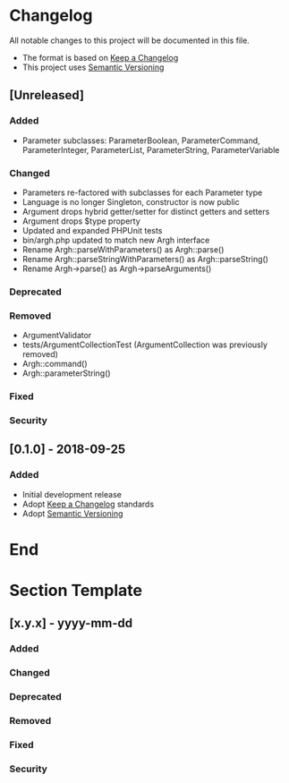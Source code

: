 # Changelog
All notable changes to this project will be documented in this file.

- The format is based on [Keep a Changelog](https://keepachangelog.com/en/1.0.0/)
- This project uses [Semantic Versioning](https://semver.org/spec/v2.0.0.html)

## [Unreleased]

### Added
- Parameter subclasses: ParameterBoolean, ParameterCommand, ParameterInteger, ParameterList, ParameterString, ParameterVariable

### Changed
- Parameters re-factored with subclasses for each Parameter type
- Language is no longer Singleton, constructor is now public
- Argument drops hybrid getter/setter for distinct getters and setters
- Argument drops $type property
- Updated and expanded PHPUnit tests
- bin/argh.php updated to match new Argh interface
- Rename Argh::parseWithParameters() as Argh::parse()
- Rename Argh::parseStringWithParameters() as Argh::parseString()
- Rename Argh->parse() as Argh->parseArguments()

### Deprecated

### Removed
- ArgumentValidator
- tests/ArgumentCollectionTest (ArgumentCollection was previously removed)
- Argh::command()
- Argh::parameterString()

### Fixed
### Security

## [0.1.0] - 2018-09-25

### Added
- Initial development release
- Adopt [Keep a Changelog](https://keepachangelog.com/en/1.0.0/) standards
- Adopt [Semantic Versioning](https://semver.org/spec/v2.0.0.html)

# End

# Section Template
## [x.y.x] - yyyy-mm-dd
### Added
### Changed
### Deprecated
### Removed
### Fixed
### Security
